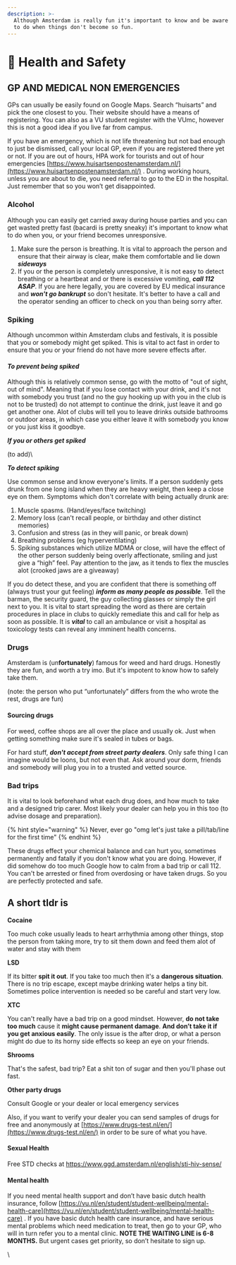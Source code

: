 ```yaml
---
description: >-
  Although Amsterdam is really fun it's important to know and be aware of what
  to do when things don't become so fun.
---
```


# 💟 Health and Safety

## GP AND MEDICAL NON EMERGENCIES

GPs can usually be easily found on Google Maps. Search “huisarts” and pick the one closest to you. Their website should have a means of registering. You can also as a VU student register with the VUmc, however this is not a good idea if you live far from campus.&#x20;

If you have an emergency, which is not life threatening but not bad enough to just be dismissed, call your local GP, even if you are registered there yet or not. If you are out of hours, HPA work for tourists and out of hour emergencies [https://www.huisartsenpostenamsterdam.nl/](https://www.huisartsenpostenamsterdam.nl/) . During working hours, unless you are about to die, you need referral to go to the ED in the hospital. Just remember that so you won’t get disappointed.

### Alcohol

Although you can easily get carried away during house parties and you can get wasted pretty fast (bacardi is pretty sneaky) it's important to know what to do when you, or your friend becomes unresponsive.

1. Make sure the person is breathing. It is vital to approach the person and ensure that their airway is clear, make them comfortable and lie down _**sideways**_
2. If you or the person is completely unresponsive, it is not easy to detect breathing or a heartbeat and or there is excessive vomiting, _**call 112 ASAP**_. If you are here legally, you are covered by EU medical insurance and _**won't go bankrupt**_ so don't hesitate. It's better to have a call and the operator sending an officer to check on you than being sorry after.

### Spiking

Although uncommon within Amsterdam clubs and festivals, it is possible that you or somebody might get spiked. This is vital to act fast in order to ensure that you or your friend do not have more severe effects after.

#### _To prevent being spiked_

&#x20;Although this is relatively common sense, go with the motto of "out of sight, out of mind". Meaning that if you lose contact with your drink, and it's not with somebody you trust (and no the guy hooking up with you in the club is not to be trusted) do not attempt to continue the drink, just leave it and go get another one. Alot of clubs will tell you to leave drinks outside bathrooms or outdoor areas, in which case you either leave it with somebody you know or you just kiss it goodbye.

_**If you or others get spiked**_

(to add)\


_**To detect spiking**_

Use common sense and know everyone's limits. If a person suddenly gets drunk from one long island when they are heavy weight, then keep a close eye on them. Symptoms which don't correlate with being actually drunk are:

1. Muscle spasms. (Hand/eyes/face twitching)
2. Memory loss (can't recall people, or birthday and other distinct memories)
3. Confusion and stress (as in they will panic, or break down)
4. Breathing problems (eg hyperventilating)
5. Spiking substances which utilize MDMA or close, will have the effect of the other person suddenly being overly affectionate, smiling and just give a “high” feel. Pay attention to the jaw, as it tends to flex the muscles alot (crooked jaws are a giveaway)

If you do detect these, and you are confident that there is something off (always trust your gut feeling) _**inform as many people as possible**_. Tell the barman, the security guard, the guy collecting glasses or simply the girl next to you. It is vital to start spreading the word as there are certain procedures in place in clubs to quickly remediate this and call for help as soon as possible. It is _**vital**_ to call an ambulance or visit a hospital as toxicology tests can reveal any imminent health concerns.

### Drugs

Amsterdam is (un**fortunately**) famous for weed and hard drugs. Honestly they are fun, and worth a try imo. But it's impotent to know how to safely take them.&#x20;

(note: the person who put “unfortunately” differs from the who wrote the rest, drugs are fun)

#### Sourcing drugs

For weed, coffee shops are all over the place and usually ok. Just when getting something make sure it's sealed in tubes or bags.

For hard stuff, _**don't accept from street party dealers**_. Only safe thing I can imagine would be loons, but not even that. Ask around your dorm, friends and somebody will plug you in to a trusted and vetted source.

### Bad trips

It is vital to look beforehand what each drug does, and how much to take and a designed trip carer. Most likely your dealer can help you in this too (to advise dosage and preparation).&#x20;

{% hint style="warning" %}
Never, ever go "omg let's just take a pill/tab/line for the first time"
{% endhint %}

These drugs effect your chemical balance and can hurt you, sometimes permanently and fatally if you don't know what you are doing. However, if did somehow do too much Google how to calm from a bad trip or call 112. You can't be arrested or fined from overdosing or have taken drugs. So you are perfectly protected and safe.

## A short tldr is

**Cocaine**&#x20;

Too much coke usually leads to heart arrhythmia among other things, stop the person from taking more, try to sit them down and feed them alot of water and stay with them&#x20;

**LSD**&#x20;

If its bitter **spit it out**. If you take too much then it's a **dangerous situation**. There is no trip escape, except maybe drinking water helps a tiny bit. Sometimes police intervention is needed so be careful and start very low.

**XTC**

You can't really have a bad trip on a good mindset. However, **do not take too much** cause it **might cause permanent damage**. **And don’t take it if you get anxious easily**. The only issue is the after drop, or what a person might do due to its horny side effects so keep an eye on your friends.

**Shrooms**&#x20;

That's the safest, bad trip? Eat a shit ton of sugar and then you'll phase out fast.

**Other party drugs**

Consult Google or your dealer or local emergency services&#x20;

Also, if you want to verify your dealer you can send samples of drugs for free and anonymously at [https://www.drugs-test.nl/en/](https://www.drugs-test.nl/en/) in order to be sure of what you have.

#### Sexual Health

Free STD checks at https://www.ggd.amsterdam.nl/english/sti-hiv-sense/

#### Mental health

If you need mental health support and don’t have basic dutch health insurance, follow [https://vu.nl/en/student/student-wellbeing/mental-health-care](https://vu.nl/en/student/student-wellbeing/mental-health-care) . If you have basic dutch health care insurance, and have serious mental problems which need medication to treat, then go to your GP, who will in turn refer you to a mental clinic. **NOTE THE WAITING LINE is 6-8 MONTHS.** But urgent cases get priority, so don’t hesitate to sign up.

\
